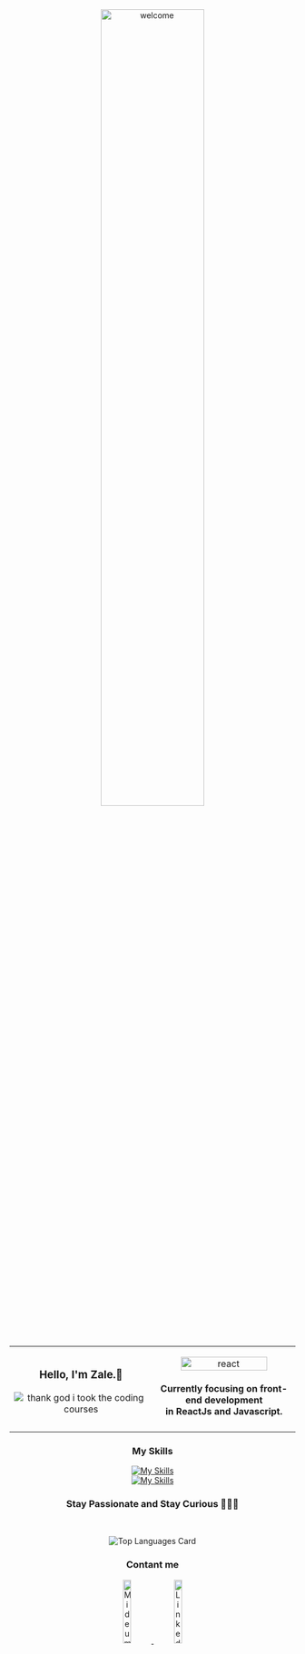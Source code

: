<div align="center">
  <img src="https://media.tenor.com/bu0w-cRvyU8AAAAd/welcome.gif" alt="welcome" width="60%"> 
  
<table border="0">
<tr >
<td align="center" width="50%" >
<p align="center" width="100px">
<h3>Hello, I'm Zale.👋</h3>
<img src="https://i.ibb.co/FmNJjHw/giphy.gif" alt="thank god i took the coding courses">
</p>
</td>
<td align="center" width="50%">
<p align="center" width="100%">
<img width="80%" src="https://global-uploads.webflow.com/618fa90c201104b94458e1fb/6299f18349b8304b2427860a_FP0RnJQZi0ZELYsIYPD8LGQ32iywLflse728ZTmTapBqwFUao__86XpjAZGKUbHUIDQjXZ4OrPuBr1zgf0wk_Kef539Ki1GFWnT9K3qCnz0T5z0IYtp4rX-ZxBu7A09Gwg2-gLu9EcXJF6YzSQ.gif" alt="react">
<h4> Currently focusing on front-end development<br/>in ReactJs and Javascript.</h4>
</p>
      
</td>
</tr>
</table> 
     
  
<h3>My Skills</h3>  
  
[![My Skills](https://skillicons.dev/icons?i=js,html,css,react,redux)](https://skillicons.dev) \
[![My Skills](https://skillicons.dev/icons?i=git,java,spring,mysql,firebase)](https://skillicons.dev)

### Stay Passionate and Stay Curious 🧑🏽‍💻  
  
<br/>
  
![Top Languages Card](https://github-readme-stats.vercel.app/api/top-langs/?username=zalexzuo&layout=compact&theme=dark)

<h3>Contant me</h3>  
<a href="https://medium.com/@zalexzuo">  
<img width="17%" src="https://camo.githubusercontent.com/b050e1a3f49660e2a3d259f0304d414798e525e3c9b624530897ee5c85f546fd/68747470733a2f2f696d672e736869656c64732e696f2f62616467652f2d4d656469756d2d3132313030453f7374796c653d666f722d7468652d6261646765266c6f676f3d4d656469756d266c6f676f436f6c6f723d7768697465" alt="Mideum">
<a/>
  
<a href="https://www.linkedin.com/in/zale-c-56960b151">  
<img width="17%" src="https://camo.githubusercontent.com/71924561236b297d0d9586b0a306d77c776e9e7a53a129550007091281cd636e/68747470733a2f2f696d672e736869656c64732e696f2f62616467652f2d4c696e6b6564496e2d3030373742353f7374796c653d666f722d7468652d6261646765266c6f676f3d4c696e6b6564696e266c6f676f436f6c6f723d7768697465" alt="Linkedin">
<a/>
</div>
